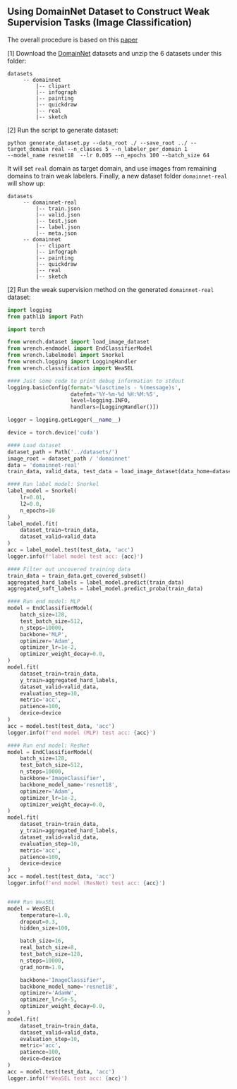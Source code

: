 
## Using DomainNet Dataset to Construct Weak Supervision Tasks (Image Classification)

The overall procedure is based on this [paper](http://cs.brown.edu/people/sbach/files/mazzetto-icml21.pdf)

[1] Download the [DomainNet](http://ai.bu.edu/M3SDA/) datasets and unzip the 6 datasets under this folder: 

```
datasets 
     -- domainnet
         |-- clipart
         |-- infograph
         |-- painting
         |-- quickdraw
         |-- real
         |-- sketch
```


[2] Run the script to generate dataset:
```
python generate_dataset.py --data_root ./ --save_root ../ --target_domain real --n_classes 5 --n_labeler_per_domain 1 
--model_name resnet18  --lr 0.005 --n_epochs 100 --batch_size 64

```
It will set `real` domain as target domain, and use images from remaining domains to train weak labelers.
Finally, a new dataset folder `domainnet-real` will show up:
```
datasets 
     -- domainnet-real
         |-- train.json
         |-- valid.json
         |-- test.json
         |-- label.json
         |-- meta.json
     -- domainnet
         |-- clipart
         |-- infograph
         |-- painting
         |-- quickdraw
         |-- real
         |-- sketch
```

[2] Run the weak supervision method on the generated `domainnet-real` dataset:

```python
import logging
from pathlib import Path

import torch

from wrench.dataset import load_image_dataset
from wrench.endmodel import EndClassifierModel
from wrench.labelmodel import Snorkel
from wrench.logging import LoggingHandler
from wrench.classification import WeaSEL

#### Just some code to print debug information to stdout
logging.basicConfig(format='%(asctime)s - %(message)s',
                    datefmt='%Y-%m-%d %H:%M:%S',
                    level=logging.INFO,
                    handlers=[LoggingHandler()])

logger = logging.getLogger(__name__)

device = torch.device('cuda')

#### Load dataset
dataset_path = Path('../datasets/')
image_root = dataset_path / 'domainnet'
data = 'domainnet-real'
train_data, valid_data, test_data = load_image_dataset(data_home=dataset_path, dataset=data, image_root_path=image_root, preload_image=True, extract_feature=True)

#### Run label model: Snorkel
label_model = Snorkel(
    lr=0.01,
    l2=0.0,
    n_epochs=10
)
label_model.fit(
    dataset_train=train_data,
    dataset_valid=valid_data
)
acc = label_model.test(test_data, 'acc')
logger.info(f'label model test acc: {acc}')

#### Filter out uncovered training data
train_data = train_data.get_covered_subset()
aggregated_hard_labels = label_model.predict(train_data)
aggregated_soft_labels = label_model.predict_proba(train_data)

#### Run end model: MLP
model = EndClassifierModel(
    batch_size=128,
    test_batch_size=512,
    n_steps=10000,
    backbone='MLP',
    optimizer='Adam',
    optimizer_lr=1e-2,
    optimizer_weight_decay=0.0,
)
model.fit(
    dataset_train=train_data,
    y_train=aggregated_hard_labels,
    dataset_valid=valid_data,
    evaluation_step=10,
    metric='acc',
    patience=100,
    device=device
)
acc = model.test(test_data, 'acc')
logger.info(f'end model (MLP) test acc: {acc}')

#### Run end model: ResNet
model = EndClassifierModel(
    batch_size=128,
    test_batch_size=512,
    n_steps=10000,
    backbone='ImageClassifier',
    backbone_model_name='resnet18',
    optimizer='Adam',
    optimizer_lr=1e-2,
    optimizer_weight_decay=0.0,
)
model.fit(
    dataset_train=train_data,
    y_train=aggregated_hard_labels,
    dataset_valid=valid_data,
    evaluation_step=10,
    metric='acc',
    patience=100,
    device=device
)
acc = model.test(test_data, 'acc')
logger.info(f'end model (ResNet) test acc: {acc}')


#### Run WeaSEL
model = WeaSEL(
    temperature=1.0,
    dropout=0.3,
    hidden_size=100,

    batch_size=16,
    real_batch_size=8,
    test_batch_size=128,
    n_steps=10000,
    grad_norm=1.0,

    backbone='ImageClassifier',
    backbone_model_name='resnet18',
    optimizer='AdamW',
    optimizer_lr=5e-5,
    optimizer_weight_decay=0.0,
)
model.fit(
    dataset_train=train_data,
    dataset_valid=valid_data,
    evaluation_step=10,
    metric='acc',
    patience=100,
    device=device
)
acc = model.test(test_data, 'acc')
logger.info(f'WeaSEL test acc: {acc}')

```

